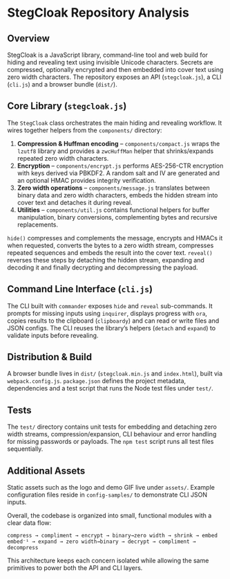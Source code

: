 # StegCloak Repository Analysis

## Overview
StegCloak is a JavaScript library, command-line tool and web build for hiding and revealing text using invisible Unicode characters. Secrets are compressed, optionally encrypted and then embedded into cover text using zero width characters. The repository exposes an API (`stegcloak.js`), a CLI (`cli.js`) and a browser bundle (`dist/`).

## Core Library (`stegcloak.js`)
The `StegCloak` class orchestrates the main hiding and revealing workflow. It wires together helpers from the `components/` directory:

1. **Compression & Huffman encoding** – `components/compact.js` wraps the `lzutf8` library and provides a `zwcHuffMan` helper that shrinks/expands repeated zero width characters.
2. **Encryption** – `components/encrypt.js` performs AES-256-CTR encryption with keys derived via PBKDF2. A random salt and IV are generated and an optional HMAC provides integrity verification.
3. **Zero width operations** – `components/message.js` translates between binary data and zero width characters, embeds the hidden stream into cover text and detaches it during reveal.
4. **Utilities** – `components/util.js` contains functional helpers for buffer manipulation, binary conversions, complementing bytes and recursive replacements.

`hide()` compresses and complements the message, encrypts and HMACs it when requested, converts the bytes to a zero width stream, compresses repeated sequences and embeds the result into the cover text. `reveal()` reverses these steps by detaching the hidden stream, expanding and decoding it and finally decrypting and decompressing the payload.

## Command Line Interface (`cli.js`)
The CLI built with `commander` exposes `hide` and `reveal` sub-commands. It prompts for missing inputs using `inquirer`, displays progress with `ora`, copies results to the clipboard (`clipboardy`) and can read or write files and JSON configs. The CLI reuses the library’s helpers (`detach` and `expand`) to validate inputs before revealing.

## Distribution & Build
A browser bundle lives in `dist/` (`stegcloak.min.js` and `index.html`), built via `webpack.config.js`. `package.json` defines the project metadata, dependencies and a test script that runs the Node test files under `test/`.

## Tests
The `test/` directory contains unit tests for embedding and detaching zero width streams, compression/expansion, CLI behaviour and error handling for missing passwords or payloads. The `npm test` script runs all test files sequentially.

## Additional Assets
Static assets such as the logo and demo GIF live under `assets/`. Example configuration files reside in `config-samples/` to demonstrate CLI JSON inputs.

Overall, the codebase is organized into small, functional modules with a clear data flow:

```
compress → compliment → encrypt → binary→zero width → shrink → embed
embed⁻¹ → expand → zero width→binary → decrypt → compliment → decompress
```

This architecture keeps each concern isolated while allowing the same primitives to power both the API and CLI layers.
